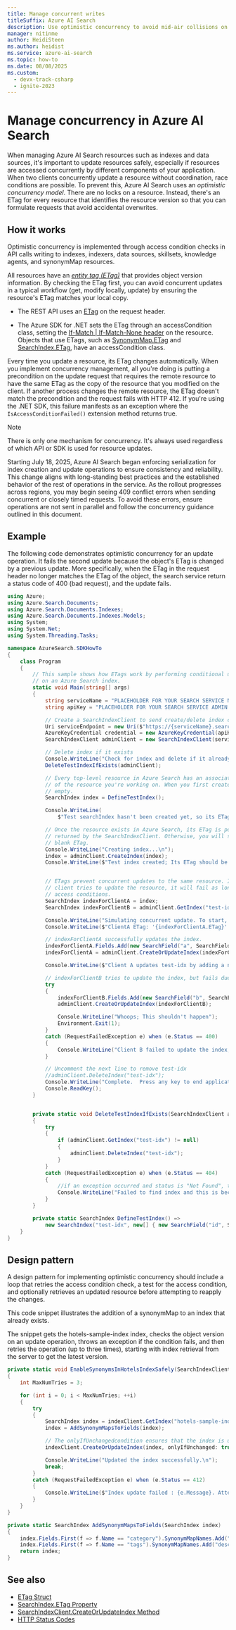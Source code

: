 ```yaml
---
title: Manage concurrent writes
titleSuffix: Azure AI Search
description: Use optimistic concurrency to avoid mid-air collisions on updates or deletes to Azure AI Search indexes, indexers, data sources.
manager: nitinme
author: HeidiSteen
ms.author: heidist
ms.service: azure-ai-search
ms.topic: how-to
ms.date: 08/08/2025
ms.custom:
  - devx-track-csharp
  - ignite-2023
---
```


# Manage concurrency in Azure AI Search

When managing Azure AI Search resources such as indexes and data sources, it's important to update resources safely, especially if resources are accessed concurrently by different components of your application. When two clients concurrently update a resource without coordination, race conditions are possible. To prevent this, Azure AI Search uses an *optimistic concurrency model*. There are no locks on a resource. Instead, there's an ETag for every resource that identifies the resource version so that you can formulate requests that avoid accidental overwrites.

## How it works

Optimistic concurrency is implemented through access condition checks in API calls writing to indexes, indexers, data sources, skillsets, knowledge agents, and synonymMap resources.

All resources have an [*entity tag (ETag)*](https://en.wikipedia.org/wiki/HTTP_ETag) that provides object version information. By checking the ETag first, you can avoid concurrent updates in a typical workflow (get, modify locally, update) by ensuring the resource's ETag matches your local copy.

+ The REST API uses an [ETag](/rest/api/searchservice/common-http-request-and-response-headers-used-in-azure-search) on the request header.

+ The Azure SDK for .NET sets the ETag through an accessCondition class, setting the [If-Match | If-Match-None header](/rest/api/searchservice/common-http-request-and-response-headers-used-in-azure-search) on the resource. Objects that use ETags, such as [SynonymMap.ETag](/dotnet/api/azure.search.documents.indexes.models.synonymmap.etag) and [SearchIndex.ETag](/dotnet/api/azure.search.documents.indexes.models.searchindex.etag), have an accessCondition class.

Every time you update a resource, its ETag changes automatically. When you implement concurrency management, all you're doing is putting a precondition on the update request that requires the remote resource to have the same ETag as the copy of the resource that you modified on the client. If another process changes the remote resource, the ETag doesn't match the precondition and the request fails with HTTP 412. If you're using the .NET SDK, this failure manifests as an exception where the `IsAccessConditionFailed()` extension method returns true.

> [!Note]
> There is only one mechanism for concurrency. It's always used regardless of which API or SDK is used for resource updates.

Starting July 18, 2025, Azure AI Search began enforcing serialization for index creation and update operations to ensure consistency and reliability. This change aligns with long-standing best practices and the established behavior of the rest of operations in the service. As the rollout progresses across regions, you may begin seeing 409 conflict errors when sending concurrent or closely timed requests. To avoid these errors, ensure operations are not sent in parallel and follow the concurrency guidance outlined in this document.

## Example

The following code demonstrates optimistic concurrency for an update operation. It fails the second update because the object's ETag is changed by a previous update. More specifically, when the ETag in the request header no longer matches the ETag of the object, the search service return a status code of 400 (bad request), and the update fails.

```csharp
using Azure;
using Azure.Search.Documents;
using Azure.Search.Documents.Indexes;
using Azure.Search.Documents.Indexes.Models;
using System;
using System.Net;
using System.Threading.Tasks;

namespace AzureSearch.SDKHowTo
{
    class Program
    {
        // This sample shows how ETags work by performing conditional updates and deletes
        // on an Azure Search index.
        static void Main(string[] args)
        {
            string serviceName = "PLACEHOLDER FOR YOUR SEARCH SERVICE NAME";
            string apiKey = "PLACEHOLDER FOR YOUR SEARCH SERVICE ADMIN API KEY";

            // Create a SearchIndexClient to send create/delete index commands
            Uri serviceEndpoint = new Uri($"https://{serviceName}.search.windows.net/");
            AzureKeyCredential credential = new AzureKeyCredential(apiKey);
            SearchIndexClient adminClient = new SearchIndexClient(serviceEndpoint, credential);

            // Delete index if it exists
            Console.WriteLine("Check for index and delete if it already exists...\n");
            DeleteTestIndexIfExists(adminClient);

            // Every top-level resource in Azure Search has an associated ETag that keeps track of which version
            // of the resource you're working on. When you first create a resource such as an index, its ETag is
            // empty.
            SearchIndex index = DefineTestIndex();

            Console.WriteLine(
                $"Test searchIndex hasn't been created yet, so its ETag should be blank. ETag: '{index.ETag}'");

            // Once the resource exists in Azure Search, its ETag is populated. Make sure to use the object
            // returned by the SearchIndexClient. Otherwise, you will still have the old object with the
            // blank ETag.
            Console.WriteLine("Creating index...\n");
            index = adminClient.CreateIndex(index);
            Console.WriteLine($"Test index created; Its ETag should be populated. ETag: '{index.ETag}'");


            // ETags prevent concurrent updates to the same resource. If another
            // client tries to update the resource, it will fail as long as all clients are using the right
            // access conditions.
            SearchIndex indexForClientA = index;
            SearchIndex indexForClientB = adminClient.GetIndex("test-idx");

            Console.WriteLine("Simulating concurrent update. To start, clients A and B see the same ETag.");
            Console.WriteLine($"ClientA ETag: '{indexForClientA.ETag}' ClientB ETag: '{indexForClientB.ETag}'");

            // indexForClientA successfully updates the index.
            indexForClientA.Fields.Add(new SearchField("a", SearchFieldDataType.Int32));
            indexForClientA = adminClient.CreateOrUpdateIndex(indexForClientA);

            Console.WriteLine($"Client A updates test-idx by adding a new field. The new ETag for test-idx is: '{indexForClientA.ETag}'");

            // indexForClientB tries to update the index, but fails due to the ETag check.
            try
            {
                indexForClientB.Fields.Add(new SearchField("b", SearchFieldDataType.Boolean));
                adminClient.CreateOrUpdateIndex(indexForClientB);

                Console.WriteLine("Whoops; This shouldn't happen");
                Environment.Exit(1);
            }
            catch (RequestFailedException e) when (e.Status == 400)
            {
                Console.WriteLine("Client B failed to update the index, as expected.");
            }

            // Uncomment the next line to remove test-idx
            //adminClient.DeleteIndex("test-idx");
            Console.WriteLine("Complete.  Press any key to end application...\n");
            Console.ReadKey();
        }


        private static void DeleteTestIndexIfExists(SearchIndexClient adminClient)
        {
            try
            {
                if (adminClient.GetIndex("test-idx") != null)
                {
                    adminClient.DeleteIndex("test-idx");
                }
            }
            catch (RequestFailedException e) when (e.Status == 404)
            {
                //if an exception occurred and status is "Not Found", this is working as expected
                Console.WriteLine("Failed to find index and this is because it's not there.");
            }
        }

        private static SearchIndex DefineTestIndex() =>
            new SearchIndex("test-idx", new[] { new SearchField("id", SearchFieldDataType.String) { IsKey = true } });
    }
}
```

## Design pattern

A design pattern for implementing optimistic concurrency should include a loop that retries the access condition check, a test for the access condition, and optionally retrieves an updated resource before attempting to reapply the changes.

This code snippet illustrates the addition of a synonymMap to an index that already exists.

The snippet gets the hotels-sample-index index, checks the object version on an update operation, throws an exception if the condition fails, and then retries the operation (up to three times), starting with index retrieval from the server to get the latest version.

```csharp
private static void EnableSynonymsInHotelsIndexSafely(SearchIndexClient indexClient)
{
    int MaxNumTries = 3;

    for (int i = 0; i < MaxNumTries; ++i)
    {
        try
        {
            SearchIndex index = indexClient.GetIndex("hotels-sample-index");
            index = AddSynonymMapsToFields(index);

            // The onlyIfUnchangedcondition ensures that the index is updated only if the ETags match.
            indexClient.CreateOrUpdateIndex(index, onlyIfUnchanged: true);

            Console.WriteLine("Updated the index successfully.\n");
            break;
        }
        catch (RequestFailedException e) when (e.Status == 412)
        {
            Console.WriteLine($"Index update failed : {e.Message}. Attempt({i}/{MaxNumTries}).\n");
        }
    }
}

private static SearchIndex AddSynonymMapsToFields(SearchIndex index)
{
    index.Fields.First(f => f.Name == "category").SynonymMapNames.Add("desc-synonymmap");
    index.Fields.First(f => f.Name == "tags").SynonymMapNames.Add("desc-synonymmap");
    return index;
}
```

## See also

+ [ETag Struct](/dotnet/api/azure.etag?view=azure-dotnet&preserve-view=true)
+ [SearchIndex.ETag Property](/dotnet/api/azure.search.documents.indexes.models.searchindex.etag?view=azure-dotnet&preserve-view=true)
+ [SearchIndexClient.CreateOrUpdateIndex Method](/dotnet/api/azure.search.documents.indexes.searchindexclient.createorupdateindex?view=azure-dotnet&preserve-view=true)
+ [HTTP Status Codes](/rest/api/searchservice/http-status-codes)
